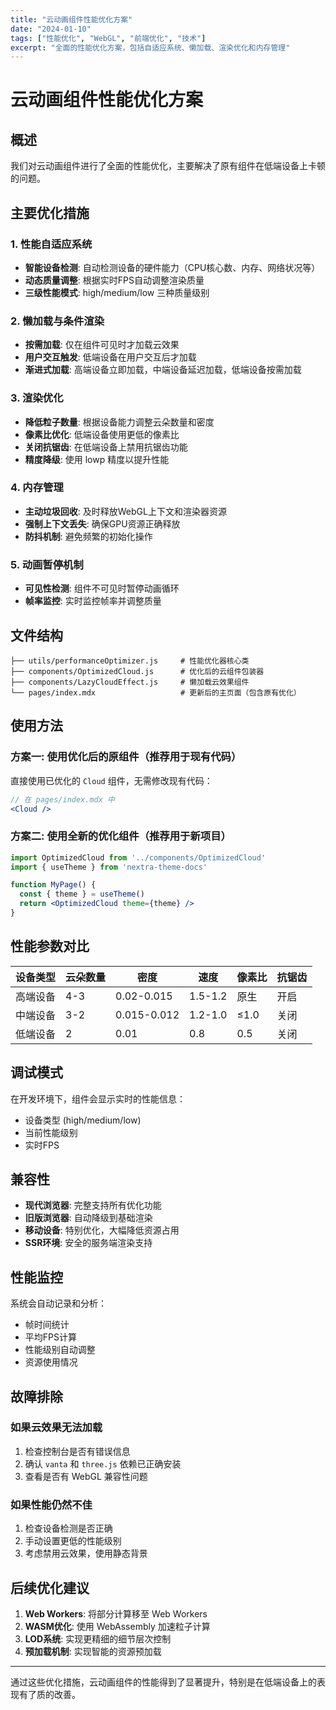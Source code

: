 ```yaml
---
title: "云动画组件性能优化方案"
date: "2024-01-10"
tags: ["性能优化", "WebGL", "前端优化", "技术"]
excerpt: "全面的性能优化方案，包括自适应系统、懒加载、渲染优化和内存管理"
---
```


# 云动画组件性能优化方案

## 概述

我们对云动画组件进行了全面的性能优化，主要解决了原有组件在低端设备上卡顿的问题。

## 主要优化措施

### 1. 性能自适应系统

- **智能设备检测**: 自动检测设备的硬件能力（CPU核心数、内存、网络状况等）
- **动态质量调整**: 根据实时FPS自动调整渲染质量
- **三级性能模式**: high/medium/low 三种质量级别

### 2. 懒加载与条件渲染

- **按需加载**: 仅在组件可见时才加载云效果
- **用户交互触发**: 低端设备在用户交互后才加载
- **渐进式加载**: 高端设备立即加载，中端设备延迟加载，低端设备按需加载

### 3. 渲染优化

- **降低粒子数量**: 根据设备能力调整云朵数量和密度
- **像素比优化**: 低端设备使用更低的像素比
- **关闭抗锯齿**: 在低端设备上禁用抗锯齿功能
- **精度降级**: 使用 lowp 精度以提升性能

### 4. 内存管理

- **主动垃圾回收**: 及时释放WebGL上下文和渲染器资源
- **强制上下文丢失**: 确保GPU资源正确释放
- **防抖机制**: 避免频繁的初始化操作

### 5. 动画暂停机制

- **可见性检测**: 组件不可见时暂停动画循环
- **帧率监控**: 实时监控帧率并调整质量

## 文件结构

```
├── utils/performanceOptimizer.js     # 性能优化器核心类
├── components/OptimizedCloud.js      # 优化后的云组件包装器
├── components/LazyCloudEffect.js     # 懒加载云效果组件
└── pages/index.mdx                   # 更新后的主页面（包含原有优化）
```

## 使用方法

### 方案一: 使用优化后的原组件（推荐用于现有代码）

直接使用已优化的 `Cloud` 组件，无需修改现有代码：

```jsx
// 在 pages/index.mdx 中
<Cloud />
```

### 方案二: 使用全新的优化组件（推荐用于新项目）

```jsx
import OptimizedCloud from '../components/OptimizedCloud'
import { useTheme } from 'nextra-theme-docs'

function MyPage() {
  const { theme } = useTheme()
  return <OptimizedCloud theme={theme} />
}
```

## 性能参数对比

| 设备类型 | 云朵数量 | 密度 | 速度 | 像素比 | 抗锯齿 |
|---------|---------|------|------|-------|-------|
| 高端设备 | 4-3 | 0.02-0.015 | 1.5-1.2 | 原生 | 开启 |
| 中端设备 | 3-2 | 0.015-0.012 | 1.2-1.0 | ≤1.0 | 关闭 |
| 低端设备 | 2 | 0.01 | 0.8 | 0.5 | 关闭 |

## 调试模式

在开发环境下，组件会显示实时的性能信息：

- 设备类型 (high/medium/low)
- 当前性能级别
- 实时FPS

## 兼容性

- **现代浏览器**: 完整支持所有优化功能
- **旧版浏览器**: 自动降级到基础渲染
- **移动设备**: 特别优化，大幅降低资源占用
- **SSR环境**: 安全的服务端渲染支持

## 性能监控

系统会自动记录和分析：

- 帧时间统计
- 平均FPS计算
- 性能级别自动调整
- 资源使用情况

## 故障排除

### 如果云效果无法加载

1. 检查控制台是否有错误信息
2. 确认 `vanta` 和 `three.js` 依赖已正确安装
3. 查看是否有 WebGL 兼容性问题

### 如果性能仍然不佳

1. 检查设备检测是否正确
2. 手动设置更低的性能级别
3. 考虑禁用云效果，使用静态背景

## 后续优化建议

1. **Web Workers**: 将部分计算移至 Web Workers
2. **WASM优化**: 使用 WebAssembly 加速粒子计算
3. **LOD系统**: 实现更精细的细节层次控制
4. **预加载机制**: 实现智能的资源预加载

---

通过这些优化措施，云动画组件的性能得到了显著提升，特别是在低端设备上的表现有了质的改善。 
